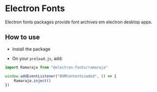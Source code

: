 # Electron Fonts

Electron fonts packages provide font archives em electron desktop apps.

## How to use

* Install the package

* On your `preload.js`, add:

```ts
import Ramaraja from "@electron-fonts/ramaraja"

window.addEventListener("DOMContentLoaded", () => {
    Ramaraja.inject()
})
```